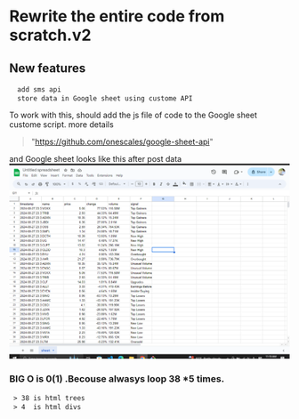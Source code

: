 # Rewrite the entire code from scratch.v2
## New features 
      add sms api
      store data in Google sheet using custome API

To work with this, should add the js file of code to the Google sheet custome script.
more details  
> "https://github.com/onescales/google-sheet-api"


and Google sheet looks like this after post data
![alt text](data.png)

### BIG O is 0(1) .Becouse alwasys loop 38 *5 times.
     > 38 is html trees
     > 4  is html divs
